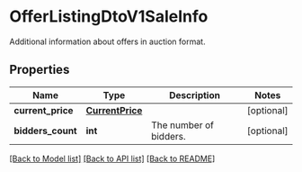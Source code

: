 # OfferListingDtoV1SaleInfo

Additional information about offers in auction format.
## Properties
Name | Type | Description | Notes
------------ | ------------- | ------------- | -------------
**current_price** | [**CurrentPrice**](CurrentPrice.md) |  | [optional] 
**bidders_count** | **int** | The number of bidders. | [optional] 

[[Back to Model list]](../README.md#documentation-for-models) [[Back to API list]](../README.md#documentation-for-api-endpoints) [[Back to README]](../README.md)



